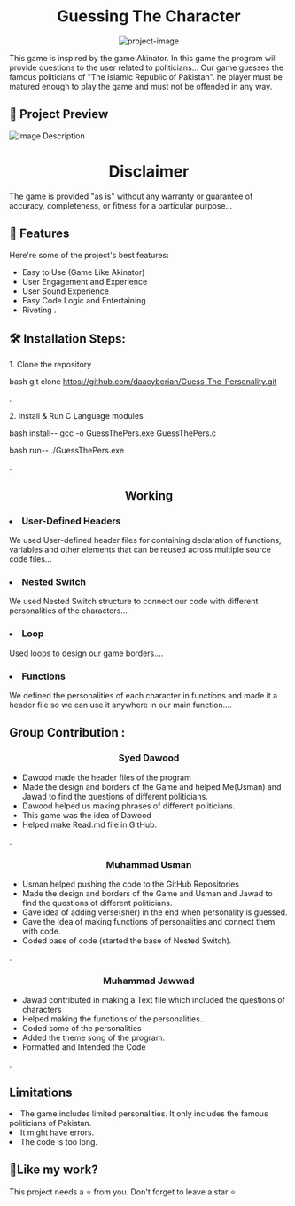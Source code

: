 <h1 align="center" id="title">Guessing The Character</h1>

<p align="center"><img src="https://socialify.git.ci/Jawad-012/project/image?description=1&forks=1&language=1&logo=https%3A%2F%2Fa.silvergames.com%2Fj%2Fb%2Fakinator.jpg&name=1&owner=1&pattern=Solid&pulls=1&stargazers=1&theme=Light" alt="project-image"></p>

<p>This game is inspired by the game Akinator. In this game the program will provide questions to the user related to politicians... Our game guesses the famous politicians of "The Islamic Republic of Pakistan". he player must be matured enough to play the game and must not be offended&nbsp;in&nbsp;any&nbsp;way.<p/> 


<h2>🔎 Project Preview</h2>


<img src="https://imgur.com/K1keM7z.jpg" alt="Image Description">

<h1 align="center" id="title">Disclaimer</h1>
<p>The game is provided "as is" without any warranty or guarantee of accuracy, completeness, or fitness for a particular purpose...</p>
<h2>🧐 Features</h2>

Here're some of the project's best features: 
* Easy to Use (Game Like Akinator)
* User Engagement and Experience 
* User Sound Experience
* Easy Code Logic and Entertaining
* Riveting
.
<h2>🛠 Installation Steps:</h2>

<p>1. Clone the repository</p>

bash
    git clone https://github.com/daacyberian/Guess-The-Personality.git

.
<p>2. Install & Run C Language modules</p>

bash
  install-- gcc -o GuessThePers.exe GuessThePers.c

bash
  run-- ./GuessThePers.exe

.
<h2 align="center">Working </h2>
<p>
<h3><li>User-Defined Headers</li></h3>

We used User-defined header files for containing declaration of functions, variables and other elements that can be reused across multiple source code files...</p>
<h3><li>Nested Switch</li></h3>

We used Nested Switch structure to connect our code with different personalities of the characters...
</p>
<h3><li>Loop</li></h3>

Used loops to design our game borders....</p>
<h3><li>Functions</li></h3>

We defined the personalities of each character in functions and made it a header file so we can use it anywhere in our main function....</p>
<h2>Group Contribution :</h2>

<h3 align="center">Syed Dawood </h3>


<ul>
    <li>Dawood made the header files of the program</li>
    <li>Made the design and borders of the Game and helped Me(Usman) and 
Jawad to find the questions of different politicians.</li>
    <li>Dawood helped us making phrases of different politicians.
</li>
    <li>This game was the idea of Dawood</li>
    <li>Helped make Read.md file in GitHub.</li>
</ul>
.

<h3 align="center">Muhammad Usman </h3>


<ul>
    <li>Usman helped pushing the code to the GitHub Repositories</li>
    <li>Made the design and borders of the Game and Usman and 
Jawad to find the questions of different politicians.</li>
    <li>Gave idea of adding verse(sher) in the end when personality is guessed.
</li>
    <li>Gave the Idea of making functions of personalities and connect them 
with code.</li>
    <li>Coded base of code (started the base of Nested Switch).</li>
</ul>
.
<h3 align="center">Muhammad Jawwad </h3>


<ul>
    <li>Jawad contributed in making a Text file which included the questions of 
characters</li>
    <li>Helped making the functions of the personalities..</li>
    <li>Coded some of the personalities
</li>
    <li>Added the theme song of the program.</li>
    <li>Formatted and Intended the Code</li>
</ul>
.
<h2>Limitations</h2>
<li>The game includes limited personalities. It only includes the famous 
politicians of Pakistan.</li>
<li> It might have errors.</li>
<li> The code is too long.</li>
<p>
<h2>💖Like my work?</h2>

This project needs a ⭐ from you. Don't forget to leave a star ⭐
